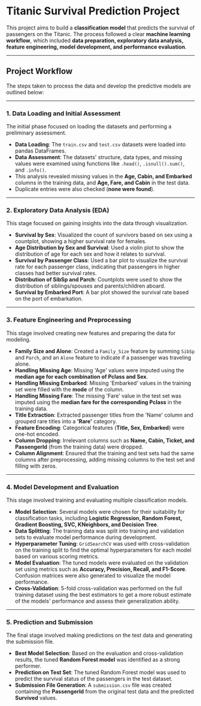# Titanic Survival Prediction Project

This project aims to build a **classification model** that predicts the survival of passengers on the Titanic. The process followed a clear **machine learning workflow**, which included **data preparation, exploratory data analysis, feature engineering, model development, and performance evaluation**.

---

## Project Workflow

The steps taken to process the data and develop the predictive models are outlined below:

---

### 1. Data Loading and Initial Assessment

The initial phase focused on loading the datasets and performing a preliminary assessment.  

- **Data Loading**: The `train.csv` and `test.csv` datasets were loaded into pandas DataFrames.  
- **Data Assessment**: The datasets' structure, data types, and missing values were examined using functions like `.head()`, `.isnull().sum()`, and `.info()`.  
- This analysis revealed missing values in the **Age, Cabin, and Embarked** columns in the training data, and **Age, Fare, and Cabin** in the test data.  
- Duplicate entries were also checked (**none were found**).  

---

### 2. Exploratory Data Analysis (EDA)

This stage focused on gaining insights into the data through visualization.  

- **Survival by Sex**: Visualized the count of survivors based on sex using a countplot, showing a higher survival rate for females.  
- **Age Distribution by Sex and Survival**: Used a violin plot to show the distribution of age for each sex and how it relates to survival.  
- **Survival by Passenger Class**: Used a bar plot to visualize the survival rate for each passenger class, indicating that passengers in higher classes had better survival rates.  
- **Distribution of SibSp and Parch**: Countplots were used to show the distribution of siblings/spouses and parents/children aboard.  
- **Survival by Embarked Port**: A bar plot showed the survival rate based on the port of embarkation.  

---

### 3. Feature Engineering and Preprocessing

This stage involved creating new features and preparing the data for modeling.  

- **Family Size and Alone**: Created a `Family_Size` feature by summing `SibSp` and `Parch`, and an `Alone` feature to indicate if a passenger was traveling alone.  
- **Handling Missing Age**: Missing 'Age' values were imputed using the **median age for each combination of Pclass and Sex**.  
- **Handling Missing Embarked**: Missing 'Embarked' values in the training set were filled with the **mode** of the column.  
- **Handling Missing Fare**: The missing 'Fare' value in the test set was imputed using the **median fare for the corresponding Pclass** in the training data.  
- **Title Extraction**: Extracted passenger titles from the 'Name' column and grouped rare titles into a **'Rare'** category.  
- **Feature Encoding**: Categorical features (**Title, Sex, Embarked**) were one-hot encoded.  
- **Column Dropping**: Irrelevant columns such as **Name, Cabin, Ticket, and PassengerId** (from the training data) were dropped.  
- **Column Alignment**: Ensured that the training and test sets had the same columns after preprocessing, adding missing columns to the test set and filling with zeros.  

---

### 4. Model Development and Evaluation

This stage involved training and evaluating multiple classification models.  

- **Model Selection**: Several models were chosen for their suitability for classification tasks, including **Logistic Regression, Random Forest, Gradient Boosting, SVC, KNeighbors, and Decision Tree**.  
- **Data Splitting**: The training data was split into training and validation sets to evaluate model performance during development.  
- **Hyperparameter Tuning**: `GridSearchCV` was used with cross-validation on the training split to find the optimal hyperparameters for each model based on various scoring metrics.  
- **Model Evaluation**: The tuned models were evaluated on the validation set using metrics such as **Accuracy, Precision, Recall, and F1-Score**. Confusion matrices were also generated to visualize the model performance.  
- **Cross-Validation**: 5-fold cross-validation was performed on the full training dataset using the best estimators to get a more robust estimate of the models' performance and assess their generalization ability.  

---

### 5. Prediction and Submission

The final stage involved making predictions on the test data and generating the submission file.

- **Best Model Selection**: Based on the evaluation and cross-validation results, the tuned **Random Forest model** was identified as a strong performer.  
- **Prediction on Test Set**: The tuned Random Forest model was used to predict the survival status of the passengers in the test dataset.  
- **Submission File Generation**: A `submission.csv` file was created containing the **PassengerId** from the original test data and the predicted **Survived** values.  
